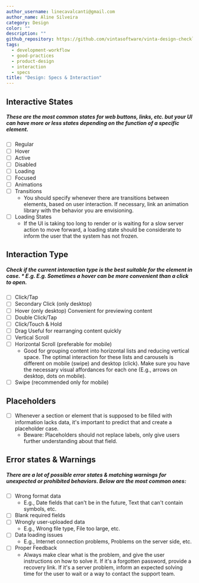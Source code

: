 ```yaml
---
author_username: linecavalcanti@gmail.com
author_name: Aline Silveira
category: Design
color: ""
description: ""
github_repository: https://github.com/vintasoftware/vinta-design-checklists/tree/master/design-specs-interaction
tags:
  - development-workflow
  - good-practices
  - product-design
  - interaction
  - specs
title: "Design: Specs & Interaction"
---
```


## Interactive States

##### These are the most common states for web buttons, links, etc. but your UI can have more or less states depending on the function of a specific element.

- [ ] Regular
- [ ] Hover
- [ ] Active
- [ ] Disabled
- [ ] Loading
- [ ] Focused
- [ ] Animations
- [ ] Transitions
  - You should specify whenever there are transitions between elements, based on user interaction. If necessary, link an animation library with the behavior you are envisioning.
- [ ] Loading States
  - If the UI is taking too long to render or is waiting for a slow server action to move forward, a loading state should be considerate to inform the user that the system has not frozen.

## Interaction Type

##### Check if the current interaction type is the best suitable for the element in case. \* E.g. E.g. Sometimes a hover can be more convenient than a click to open.

- [ ] Click/Tap
- [ ] Secondary Click (only desktop)
- [ ] Hover (only desktop)
      Convenient for previewing content
- [ ] Double Click/Tap
- [ ] Click/Touch & Hold
- [ ] Drag
      Useful for rearranging content quickly
- [ ] Vertical Scroll
- [ ] Horizontal Scroll (preferable for mobile)
  - Good for grouping content into horizontal lists and reducing vertical space. The optimal interaction for these lists and carousels is different on mobile (swipe) and desktop (click). Make sure you have the necessary visual affordances for each one (E.g., arrows on desktop, dots on mobile).
- [ ] Swipe (recommended only for mobile)

## Placeholders

- [ ] Whenever a section or element that is supposed to be filled with information lacks data, it's important to predict that and create a placeholder case.
  - Beware: Placeholders should not replace labels, only give users further understanding about that field.

## Error states & Warnings

##### There are a lot of possible error states & matching warnings for unexpected or prohibited behaviors. Below are the most common ones:

- [ ] Wrong format data
  - E.g., Date fields that can't be in the future, Text that can't contain symbols, etc.
- [ ] Blank required fields
- [ ] Wrongly user-uploaded data
  - E.g., Wrong file type, File too large, etc.
- [ ] Data loading issues
  - E.g., Internet connection problems, Problems on the server side, etc.
- [ ] Proper Feedback
  - Always make clear what is the problem, and give the user instructions on how to solve it. If it's a forgotten password, provide a recovery link. If it's a server problem, inform an expected solving time for the user to wait or a way to contact the support team.

